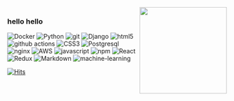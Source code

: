 <img align="right" src="https://github.com/blackcater/blackcater/raw/master/images/banner.gif" width="200 " height="200" />

### hello hello

<p>
  <img alt="Docker" src="https://img.shields.io/badge/-Docker-46a2f1?logo=docker&logoColor=white" />
  <img alt="Python" src="https://img.shields.io/badge/-python-306998?logo=python&logoColor=white" />
  <img alt="git" src="https://img.shields.io/badge/-Git-F05032?logo=git&logoColor=white" />
  <img alt="Django" src="https://img.shields.io/badge/-django-092e20?logo=django&logoColor=white" />
  <img alt="html5" src="https://img.shields.io/badge/-HTML5-E34F26?logo=html5&logoColor=white" />
  <img alt="github actions" src="https://img.shields.io/badge/-Github_Actions-2088FF?logo=github-actions&logoColor=white" />
  <img alt="CSS3" src="https://img.shields.io/badge/-CSS3-1572B6?logo=CSS3&logoColor=white">
  <img alt="Postgresql" src="https://img.shields.io/badge/-postgresql-4479A1?logo=postgresql&logoColor=white">
  <img alt="nginx" src="https://img.shields.io/badge/-Nginx-4479A1?logo=Nginx&logoColor=white">
  <img alt="AWS" src="https://img.shields.io/badge/-AWS-4479A1?logo=Amazon-AWS&logoColor=white">
  <img alt="javascript" src="https://img.shields.io/badge/-JavaScript-F0DB4F?logo=javascript&logoColor=white" />
  <img alt="npm" src="https://img.shields.io/badge/-NPM-CB3837?logo=npm&logoColor=white" />
  <img alt="React" src="https://img.shields.io/badge/-React-45b8d8?logo=react&logoColor=white" />
  <img alt="Redux" src="https://img.shields.io/badge/-Redux-764ABC?logo=redux&logoColor=white" />
  <img alt="Markdown" src="https://img.shields.io/badge/Markdown-000?logo=markdown&logoColor=white">
  <img alt="machine-learning" src="https://img.shields.io/badge/MachineLearning-000?logo=machinelearning&logoColor=white">

</p>

[![Hits](https://hits.seeyoufarm.com/api/count/incr/badge.svg?url=https%3A%2F%2Fgithub.com%2FTedhoon)](https://hits.seeyoufarm.com)
